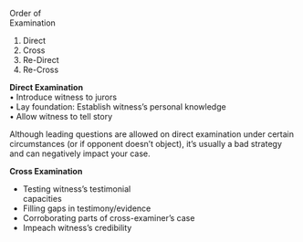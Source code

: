 Order of  
Examination  
1. Direct  
2. Cross  
3. Re-Direct  
4. Re-Cross

**Direct Examination**  
• Introduce witness to jurors  
• Lay foundation: Establish witness’s personal knowledge  
• Allow witness to tell story

Although leading questions are allowed on direct examination under certain circumstances (or if opponent doesn’t object), it’s usually a bad strategy and can negatively impact your case.

**Cross Examination**
- Testing witness’s testimonial  
capacities
- Filling gaps in testimony/evidence
- Corroborating parts of cross-examiner’s case
- Impeach witness’s credibility